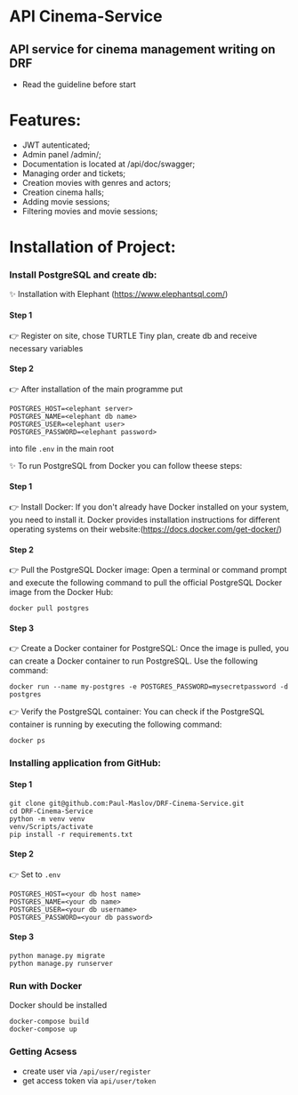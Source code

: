# API Cinema-Service
## API service for cinema management writing on DRF
     
- Read the guideline before start

# Features:

- JWT autenticated;
- Admin panel /admin/;
- Documentation is located at /api/doc/swagger;
- Managing order and tickets;
- Creation movies with genres and actors;
- Creation cinema halls;
- Adding movie sessions;
- Filtering movies and movie sessions;

# Installation of Project:

### Install PostgreSQL and create db:

✨ Installation with Elephant (https://www.elephantsql.com/)

#### Step 1
👉 Register on site, chose TURTLE Tiny plan, create db 
   and receive necessary variables

#### Step 2
👉 After installation of the main programme put

```
POSTGRES_HOST=<elephant server>
POSTGRES_NAME=<elephant db name>
POSTGRES_USER=<elephant user>
POSTGRES_PASSWORD=<elephant password>
```

into file  ``.env``  in the main root

✨ To run PostgreSQL from Docker you can follow theese steps:

#### Step 1
👉  Install Docker: If you don't already have Docker installed on your system,
    you need to install it. Docker provides installation instructions for 
    different operating systems on their website:(https://docs.docker.com/get-docker/)

#### Step 2
👉 Pull the PostgreSQL Docker image: Open a terminal or command prompt and execute
   the following command to pull the official PostgreSQL Docker image from the Docker Hub:

``
docker pull postgres
``

#### Step 3
👉  Create a Docker container for PostgreSQL: Once the image is pulled, 
    you can create a Docker container to run PostgreSQL. 
    Use the following command:

``
docker run --name my-postgres -e POSTGRES_PASSWORD=mysecretpassword -d postgres
``

👉  Verify the PostgreSQL container: You can check if the PostgreSQL 
    container is running by executing the following command:

``docker ps``

### Installing application from GitHub:

#### Step 1

```
git clone git@github.com:Paul-Maslov/DRF-Cinema-Service.git
cd DRF-Cinema-Service
python -m venv venv
venv/Scripts/activate
pip install -r requirements.txt
```

#### Step 2
👉  Set to ``.env``

```
POSTGRES_HOST=<your db host name>
POSTGRES_NAME=<your db name>
POSTGRES_USER=<your db username>
POSTGRES_PASSWORD=<your db password>
```

#### Step 3

```
python manage.py migrate
python manage.py runserver
```

### Run with Docker

Docker should be installed

```
docker-compose build
docker-compose up
```

### Getting Acsess

- create user via ``/api/user/register``
- get access token via ``api/user/token``

